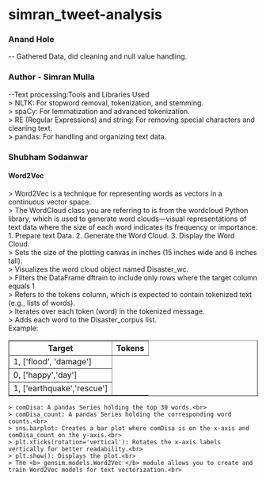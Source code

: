 # simran_tweet-analysis
<h3> Anand Hole </h3>
<p> -- Gathered Data, did cleaning and null value handling.<br> </p>

<h3>Author - Simran Mulla</h3>
<p> --Text processing:Tools and Libraries Used<br>
    > NLTK: For stopword removal, tokenization, and stemming.<br>
    > spaCy: For lemmatization and advanced tokenization.<br>
    > RE (Regular Expressions) and string: For removing special characters and cleaning text.<br>
    > pandas: For handling and organizing text data.<br>
    </p>

<h3> Shubham Sodanwar </h3>
<h4> Word2Vec </h4>
<p>
    > Word2Vec is a technique for representing words as vectors in a continuous vector space. <br>
    > The WordCloud class you are referring to is from the wordcloud Python library, which is used to generate word clouds—visual representations of text data where the size of each word indicates its frequency or importance.
        1. Prepare text Data.
        2. Generate the Word Cloud.
        3. Display the Word Cloud.<br>
    > Sets the size of the plotting canvas in inches (15 inches wide and 6 inches tall).<br>
    > Visualizes the word cloud object named Disaster_wc.<br>
    > Filters the DataFrame dftrain to include only rows where the target column equals 1<br>
    > Refers to the tokens column, which is expected to contain tokenized text (e.g., lists of words).<br>
    > Iterates over each token (word) in the tokenized message.<br>
    > Adds each word to the Disaster_corpus list.<br>
    Example:<br> 
    <table border="1">
        <tr>
            <th> Target </th>
            <th> Tokens </th>
        </tr>
        <tr>
            <td> 1, ['flood', 'damage'] </td>
        </tr>
        <tr>
            <td> 0, ['happy','day']</td>
        </tr>
        <tr>
            <td> 1, ['earthquake','rescue']</td>
        </tr>
    </table>
    
    > comDisa: A pandas Series holding the top 30 words.<br>
    > comDisa_count: A pandas Series holding the corresponding word counts.<br>
    > sns.barplot: Creates a bar plot where comDisa is on the x-axis and comDisa_count on the y-axis.<br>
    > plt.xticks(rotation='vertical'): Rotates the x-axis labels vertically for better readability.<br>
    > plt.show(): Displays the plot.<br>
    > The <b> gensim.models.Word2Vec </b> module allows you to create and train Word2Vec models for text vectorization.<br>
    
</p>
